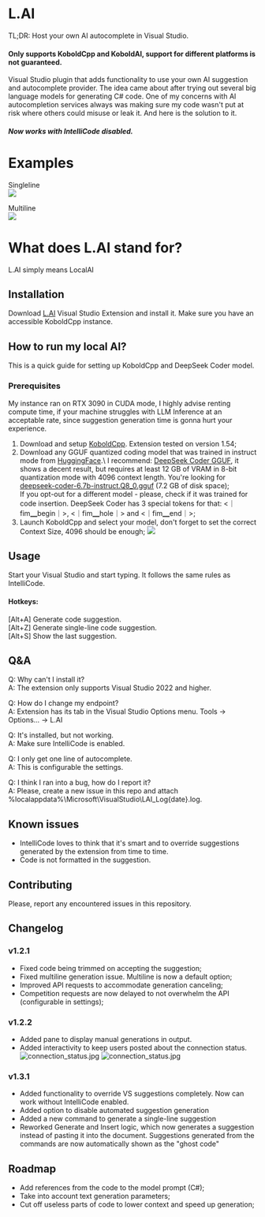 # L.AI

TL;DR: Host your own AI autocomplete in Visual Studio. 
#### Only supports KoboldCpp and KoboldAI, support for different platforms is not guaranteed.

Visual Studio plugin that adds functionality to use your own AI suggestion and autocomplete provider.
The idea came about after trying out several big language models for generating C# code. One of my concerns with AI autocompletion services always was making sure my code wasn't put at risk where others could misuse or leak it. And here is the solution to it.

##### Now works with IntelliCode disabled.

# Examples

Singleline\
![](https://github.com/cntseesharp/L.AI/blob/main/images/generation_example_1.jpg?raw=true)

Multiline\
![](https://github.com/cntseesharp/L.AI/blob/main/images/generation_example_2.jpg?raw=true)

# What does L.AI stand for?
L.AI simply means LocalAI

## Installation
Download [L.AI](https://marketplace.visualstudio.com/items?itemName=cntseesharp.LAIv1) Visual Studio Extension and install it. Make sure you have an accessible KoboldCpp instance.

## How to run my local AI?

This is a quick guide for setting up KoboldCpp and DeepSeek Coder model.

### Prerequisites
My instance ran on RTX 3090 in CUDA mode, I highly advise renting compute time, if your machine struggles with LLM Inference at an acceptable rate, since suggestion generation time is gonna hurt your experience.

1. Download and setup [KoboldCpp](https://github.com/LostRuins/koboldcpp). Extension tested on version 1.54;
2. Download any GGUF quantized coding model that was trained in instruct mode from [HuggingFace](https://huggingface.co/).\ 
I recommend: [DeepSeek Coder GGUF](https://huggingface.co/TheBloke/deepseek-coder-6.7B-base-GGUF), it shows a decent result, but requires at least 12 GB of VRAM in 8-bit quantization mode with 4096 context length. You're looking for [deepseek-coder-6.7b-instruct.Q8_0.gguf](https://huggingface.co/TheBloke/deepseek-coder-6.7B-instruct-GGUF/resolve/main/deepseek-coder-6.7b-instruct.Q8_0.gguf?download=true) (7.2 GB of disk space);\
If you opt-out for a different model - please, check if it was trained for code insertion. DeepSeek Coder has 3 special tokens for that: <｜fim▁begin｜>, <｜fim▁hole｜> and <｜fim▁end｜>;
3. Launch KoboldCpp and select your model, don't forget to set the correct Context Size, 4096 should be enough;
![](https://github.com/cntseesharp/L.AI/blob/main/images/kobold_example.jpg?raw=true)


## Usage
Start your Visual Studio and start typing. It follows the same rules as IntelliCode.
#### Hotkeys:
[Alt+A] Generate code suggestion.\
[Alt+Z] Generate single-line code suggestion.\
[Alt+S] Show the last suggestion.

## Q&A
Q: Why can't I install it?\
A: The extension only supports Visual Studio 2022 and higher.

Q: How do I change my endpoint?\
A: Extension has its tab in the Visual Studio Options menu. Tools -> Options... -> L.AI

Q: It's installed, but not working.\
A: Make sure IntelliCode is enabled.

Q: I only get one line of autocomplete.\
A: This is configurable the settings.

Q: I think I ran into a bug, how do I report it?\
A: Please, create a new issue in this repo and attach %localappdata%\Microsoft\VisualStudio\LAI_Log{date}.log.

## Known issues
- IntelliCode loves to think that it's smart and to override suggestions generated by the extension from time to time.
- Code is not formatted in the suggestion.

## Contributing
Please, report any encountered issues in this repository.

## Changelog
### v1.2.1
- Fixed code being trimmed on accepting the suggestion;
- Fixed multiline generation issue. Multiline is now a default option;
- Improved API requests to accommodate generation canceling;
- Competition requests are now delayed to not overwhelm the API (configurable in settings);

### v1.2.2
- Added pane to display manual generations in output.
- Added interactivity to keep users posted about the connection status.\
![connection_status.jpg](https://github.com/cntseesharp/L.AI/blob/main/images/connection_status.jpg?raw=true)
![connection_status.jpg](https://github.com/cntseesharp/L.AI/blob/main/images/output_pane.jpg?raw=true)

### v1.3.1
- Added functionality to override VS suggestions completely. Now can work without IntelliCode enabled.
- Added option to disable automated suggestion generation
- Added a new command to generate a single-line suggestion
- Reworked Generate and Insert logic, which now generates a suggestion instead of pasting it into the document. Suggestions generated from the commands are now automatically shown as the "ghost code"

## Roadmap
- Add references from the code to the model prompt (C#);
- Take into account text generation parameters;
- Cut off useless parts of code to lower context and speed up generation;